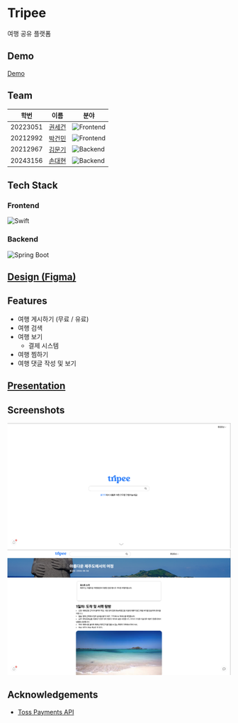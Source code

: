# Tripee

여행 공유 플랫폼


## Demo

[Demo](https://winkathon-tripee.vercel.app/)


## Team

| 학번       | 이름                                       | 분야                                                                                                            |
|----------|------------------------------------------|---------------------------------------------------------------------------------------------------------------|
| 20223051 | [권세건](https://github.com/honeybugs)      | ![Frontend](https://img.shields.io/badge/Frontend-f1413d.svg?style=for-the-badge&logo=svelte&logoColor=white) |
| 20212992 | [박건민](https://github.com/pkm021118)      | ![Frontend](https://img.shields.io/badge/Frontend-f1413d.svg?style=for-the-badge&logo=svelte&logoColor=white) |
| 20212967 | [김문기](https://github.com/Kimmoongi0320/) | ![Backend](https://img.shields.io/badge/Backend-6DB33F.svg?style=for-the-badge&logo=spring&logoColor=white)   |
| 20243156 | [손대현](https://github.com/son-daehyeon)   | ![Backend](https://img.shields.io/badge/Backend-6DB33F.svg?style=for-the-badge&logo=spring&logoColor=white)   |


## Tech Stack

### Frontend

![Swift](https://img.shields.io/badge/Svelte-FF3E00.svg?style=for-the-badge&logo=svelte&logoColor=white)

### Backend

![Spring Boot](https://img.shields.io/badge/Spring%20Boot-6DB33F.svg?style=for-the-badge&logo=springboot&logoColor=white)


## [Design (Figma)](https://www.figma.com/design/Bxke3mPYFjN7D2HG906arH/tripee?node-id=18-83&t=BjPfJw7ZGMU7jXUb-0)


## Features

- 여행 게시하기 (무료 / 유료)
- 여행 검색
- 여행 보기
  - 결제 시스템
- 여행 찜하기
- 여행 댓글 작성 및 보기


## [Presentation](/presentation/README.md)


## Screenshots

![Demo1](./demo1.png)
![Demo2](./demo2.png)


## Acknowledgements

- [Toss Payments API](https://docs.tosspayments.com/reference)
